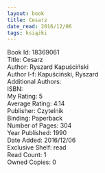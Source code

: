 ```yaml
---
layout: book
title: Cesarz
date_read: 2016/12/06
tags: książki
---
```


Book Id: 18369061<br />
Title: Cesarz<br />
Author: Ryszard Kapuściński<br />
Author l-f: Kapuściński, Ryszard<br />
Additional Authors: <br />
ISBN: <br />
My Rating: 5<br />
Average Rating: 4.14<br />
Publisher: Czytelnik<br />
Binding: Paperback<br />
Number of Pages: 304<br />
Year Published: 1990<br />
Date Added: 2016/12/06<br />
Exclusive Shelf: read<br />
Read Count: 1<br />
Owned Copies: 0<br />


